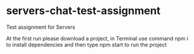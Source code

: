 # servers-chat-test-assignment
Test assignment for Servers

At the first run please download a project, in Terminal use command npm i to install dependencies and then type npm start to run the project